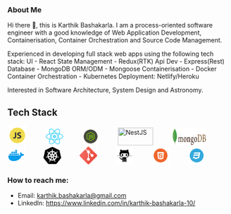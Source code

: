 ### About Me

Hi there 👋, this is Karthik Bashakarla. I am a process-oriented software engineer with a good knowledge of Web Application Development, Containerisation, Container Orchestration and Source Code Management.

Experienced in developing full stack web apps using the following tech stack:
UI - React
State Management - Redux(RTK)
Api Dev - Express(Rest)
Database - MongoDB
ORM/ODM - Mongoose
Containerisation - Docker
Container Orchestration - Kubernetes
Deployment: Netlify/Heroku

Interested in Software Architecture, System Design and Astronomy. 

## Tech Stack

<img src="logos/js-logo.svg" title="JavaScript" width="45" height="45">&emsp;&emsp;&emsp;<img src="logos/react-logo.svg" title="React" width="40" height="40">&emsp;&emsp;&emsp;<img src="logos/nodejs-logo.svg" title="Node" width="40" height="40">&emsp;&emsp;&emsp;<img src="https://nestjs.com/img/logo_text.svg" title="NestJS" width="80" height="40">&emsp;&emsp;&emsp;<img src="logos/mongoDB-logo.svg" title="MongoDB" width="80" height="40">&emsp;&emsp;&emsp;<img src="logos/docker-logo.svg" title="Docker" width="40" height="40">&emsp;&emsp;&emsp;<img src="logos/k8s-logo.svg" title="Kubernetes" width="40" height="40">&emsp;&emsp;&emsp;<img src="logos/git-logo.svg" title="Git Version Control" width="40" height="40">&emsp;&emsp;&emsp;<img src="logos/github-logo2.svg" title="GitHub" width="40" height="40">&emsp;&emsp;&emsp;<img src="logos/html-logo.svg" title="HTML" width="40" height="40">&emsp;&emsp;&emsp;<img src="logos/css-logo.svg" title="CSS" width="40" height="40">


### How to reach me: 

  - Email: karthik.bashakarla@gmail.com
  - LinkedIn: https://www.linkedin.com/in/karthik-bashakarla-10/
 
<!--
**Karthik-Bashakarla/Karthik-Bashakarla** is a ✨ _special_ ✨ repository because its `README.md` (this file) appears on your GitHub profile.

Here are some ideas to get you started:

- 🔭 I’m currently working on ...
- 🌱 I’m currently learning ...
- 👯 I’m looking to collaborate on ...
- 🤔 I’m looking for help with ...
- 💬 Ask me about ...
- 📫 How to reach me: ...
- 😄 Pronouns: ...
- ⚡ Fun fact: ...
-->
